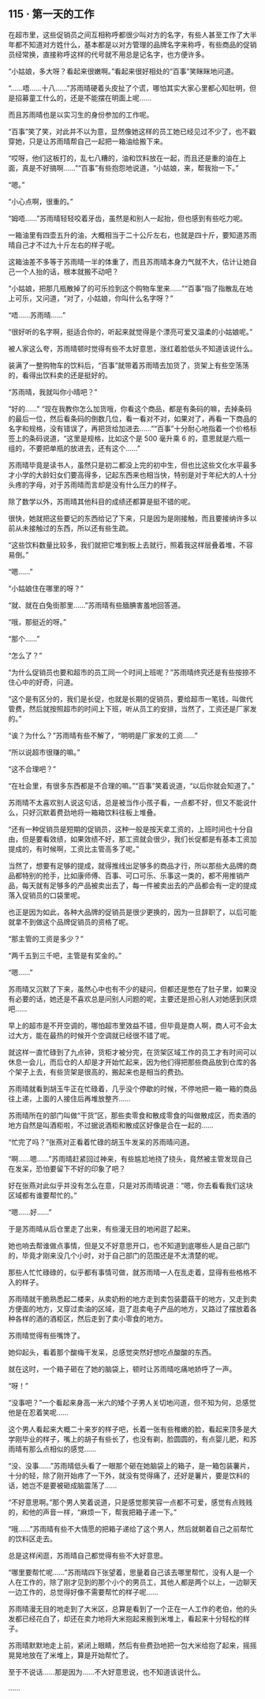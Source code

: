 ## 115 · 第一天的工作

在超市里，这些促销员之间互相称呼都很少叫对方的名字，有些人甚至工作了大半年都不知道对方姓什么，基本都是以对方管理的品牌名字来称呼，有些商品的促销员经常换，直接称呼这样的代号就不用总是记名字，也方便许多。

“小姑娘，多大呀？看起来很嫩啊。”看起来很好相处的“百事”笑眯眯地问道。

“……唔……十八……”苏雨晴硬着头皮扯了个谎，哪怕其实大家心里都心知肚明，但是招募童工什么的，还是不能摆在明面上呢……

而且苏雨晴也是以实习生的身份参加的工作呢。

“百事”笑了笑，对此并不以为意，显然像她这样的员工她已经见过不少了，也不戳穿她，只是让苏雨晴帮自己一起把一箱油给搬下来。

“哎呀，他们这板打的，乱七八糟的，油和饮料放在一起，而且还是重的油在上面，真是不好搞啊……”“百事”有些抱怨地说道，“小姑娘，来，帮我抬一下。”

“嗯。”

“小心点啊，很重的。”

“姆唔……”苏雨晴轻轻咬着牙齿，虽然是和别人一起抬，但也感到有些吃力呢。

一箱油里有四壶五升的油，大概相当于二十公斤左右，也就是四十斤，要知道苏雨晴自己才不过九十斤左右的样子呢。

这箱油差不多等于苏雨晴一半的体重了，而且苏雨晴本身力气就不大，估计让她自己一个人抬的话，根本就搬不动吧？

“小姑娘，把那几瓶散掉了的可乐捡到这个购物车里来……”“百事”指了指散乱在地上可乐，又问道，“对了，小姑娘，你叫什么名字呀？”

“唔……苏雨晴……”

“很好听的名字啊，挺适合你的，听起来就觉得是个漂亮可爱又温柔的小姑娘呢。”

被人家这么夸，苏雨晴顿时觉得有些不太好意思，涨红着脸低头不知道该说什么。

装满了一整购物车的饮料后，“百事”就带着苏雨晴去加货了，货架上有些空荡荡的，看得出饮料卖的还是挺好的。

“苏雨晴，我就叫你小晴吧？”

“好的……”
“现在我教你怎么加货哦，你看这个商品，都是有条码的嘛，去掉条码的最后一位，然后看条码的倒数几位，看一看对不对，如果对了，再看一下商品的名字和规格，没有错误了，再把货给加进去……”“百事”十分耐心地指着一个价格标签上的条码说道，“这里是规格，比如这个是 500 毫升乘 6 的，意思就是六瓶一组的，不要把单瓶的放进去，还有这个……”

苏雨晴毕竟是读书人，虽然只是初二都没上完的初中生，但也比这些文化水平最多才小学的大龄妇女们要高得多，记起东西来也相当快，特别是对于年纪大的人十分头疼的字母，对于苏雨晴而言却是没有什么压力的样子。

除了数学以外，苏雨晴其他科目的成绩还都算是挺不错的呢。

很快，她就把这些要记的东西给记了下来，只是因为是刚接触，而且要接纳许多以前从未接触过的东西，所以还有些生疏。

“这些饮料数量比较多，我们就把它堆到板上去就行，照着我这样层叠着堆，不容易倒。”

“嗯……”

“小姑娘住在哪里的呀？”

“就、就在白兔街那里……”苏雨晴有些腼腆害羞地回答道。

“哦，那挺近的呀。”

“那个……”

“怎么了？”

“为什么促销员也要和超市的员工同一个时间上班呢？”苏雨晴终究还是有些按捺不住心中的好奇，问道。

“这个是有区分的，我们是长促，也就是长期的促销员，要给超市一笔钱，叫做代管费，然后就按照超市的时间上下班，听从员工的安排，当然了，工资还是厂家发的。”

“诶？为什么？”苏雨晴有些不解了，“明明是厂家发的工资……”

“所以说超市很赚的嘛。”

“这不合理吧？”

“在社会里，有很多东西都是不合理的嘛。”“百事”笑着说道，“以后你就会知道了。”

苏雨晴不太喜欢别人说这句话，总是被当作小孩子看，一点都不好，但又不能说什么，只好沉默着费劲地将一箱箱饮料往板上堆叠。

“还有一种促销员是短期的促销员，这种一般是按天拿工资的，上班时间也十分自由，但是要看效绩，如果效绩不好，那工资就会很少，我们长促都是有基本工资加提成的，有时候啊，工资比主管高多了呢。”

当然了，想要有足够的提成，就得推线出足够多的商品才行，所以那些大品牌的商品都特别的抢手，比如康师傅、百事、可口可乐、乐事这一类的，都不用推销产品，每天就有足够多的产品被卖出去了，每一件被卖出去的产品都会有一定的提成落入促销员的口袋里呢。

也正是因为如此，各种大品牌的促销员是很少更换的，因为一旦辞职了，以后可能就拿不到做这个品牌促销员的资格了呢。

“那主管的工资是多少？”

“两千五到三千吧，主管是有奖金的。”

“嗯……”

苏雨晴又沉默了下来，虽然心中也有不少的疑问，但都还是憋在了肚子里，如果没有必要的话，她还是不喜欢总是问别人问题的呢，主要还是担心别人对她感到厌烦吧……

早上的超市是不开空调的，哪怕超市里效益不错，但毕竟是商人啊，商人可不会太过大方，能在最热的时候开个空调就已经很不错了呢。

就这样一直忙碌到了九点钟，货柜才被分完，在货架区域工作的员工才有时间可以休息一会儿，而后仓的人却是才开始忙起来，因为他们得把那些商品放到仓库的各个架子上去，有些货架是很高的，搬起来也是相当的费劲。

苏雨晴就看到胡玉牛正在忙碌着，几乎没个停歇的时候，不停地把一箱一箱的商品往上递，上面的人接住后再堆放整齐……

苏雨晴所在的部门叫做“干货”区，那些卖零食和散成零食的叫做散成区，而卖酒的地方自然是叫酒柜啦，不过据说酒柜和散成区好像是合在一起的……

“忙完了吗？”张燕对正看着忙碌的胡玉牛发呆的苏雨晴问道。

“啊……嗯……”苏雨晴赶紧回过神来，有些尴尬地挠了挠头，竟然被主管发现自己在发呆，恐怕要留下不好的印象了吧？

好在张燕对此似乎并没有怎么在意，只是对苏雨晴说道：“嗯，你去看看我们这块区域都有谁要帮忙的。”

“嗯……好……”

于是苏雨晴从后仓里走了出来，有些漫无目的地闲逛了起来。

她也响去帮谁做点事情，但是又不好意思开口，也不知道到底哪些人是自己部门的，毕竟才刚来没几个小时，对于自己部门的范围还是不太清楚的呢。

那些人忙忙碌碌的，似乎都有事情可做，就苏雨晴一人在乱走着，显得有些格格不入的样子。

苏雨晴就干脆熟悉起二楼来，从卖奶粉的地方走到卖包装蘑菇干的地方，又走到卖方便面的地方，又穿过卖油的区域，逛了逛卖电子产品的地方，又路过了摆放着各种各样的酒的酒柜区，然后走到了卖小零食的地方。

苏雨晴觉得有些嘴馋了。

她仰起头，看着那个酸梅干发呆，总感觉突然好想吃点酸酸的东西。

就在这时，一个箱子砸在了她的脑袋上，顿时让苏雨晴吃痛地娇呼了一声。

“呀！”

“没事吧？”一个看起来身高一米六的矮个子男人关切地问道，但不知为何，总感觉他是在忍着笑呢……

这个男人看起来大概二十来岁的样子吧，长着一张有些稚嫩的脸，看起来顶多是大学刚毕业的样子，嘴上的胡子有些长了，也没有剃，脸圆圆的，有点婴儿肥，和苏雨晴有那么点相似的感觉……

“没、没事……”苏雨晴低头看了一眼那个砸在她脑袋上的箱子，是一箱包装薯片，十分的轻，除了刚开始疼了一下外，就没有觉得痛了，还好是薯片，要是饮料的话，她岂不是要被砸成脑震荡了……

“不好意思啊。”那个男人笑着说道，只是感觉那笑容一点都不可爱，感觉有点贱贱的，和他的声音一样，“麻烦一下，帮我把箱子递一下。”

“哦……”苏雨晴有些不大情愿的把箱子递给了这个男人，然后就朝着自己之前帮忙的饮料区走去。

总是这样闲逛，苏雨晴自己都觉得有些不大好意思。

“哪里要帮忙呢……”苏雨晴四下张望着，思量着自己该去哪里帮忙，没有人是一个人在工作的，除了刚才见到的那个小个的男员工，其他人都是两个以上，一边聊天一边工作的，总觉得好像不需要帮忙的样子呢……

苏雨晴漫无目的地走到了大米区，总算是看到了一个正在一人工作的老伯，他的头发都已经花白了，却还在卖力地将大米抱起来搬到米堆上，看起来十分轻松的样子。

苏雨晴默默地走上前，紧闭上眼睛，然后有些费劲地把一包大米给抱了起来，摇摇晃晃地放在了米堆上，算是开始帮忙了。

至于不说话……那是因为……不大好意思说，也不知道该说什么。

……
